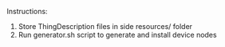Instructions:

1. Store ThingDescription files in side resources/ folder
2. Run generator.sh script to generate and install device nodes
